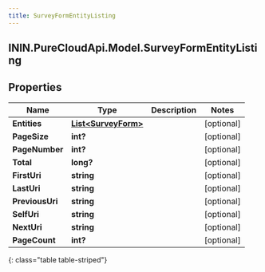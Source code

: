 ```yaml
---
title: SurveyFormEntityListing
---
```

## ININ.PureCloudApi.Model.SurveyFormEntityListing

## Properties

|Name | Type | Description | Notes|
|------------ | ------------- | ------------- | -------------|
| **Entities** | [**List&lt;SurveyForm&gt;**](SurveyForm.html) |  | [optional] |
| **PageSize** | **int?** |  | [optional] |
| **PageNumber** | **int?** |  | [optional] |
| **Total** | **long?** |  | [optional] |
| **FirstUri** | **string** |  | [optional] |
| **LastUri** | **string** |  | [optional] |
| **PreviousUri** | **string** |  | [optional] |
| **SelfUri** | **string** |  | [optional] |
| **NextUri** | **string** |  | [optional] |
| **PageCount** | **int?** |  | [optional] |
{: class="table table-striped"}


